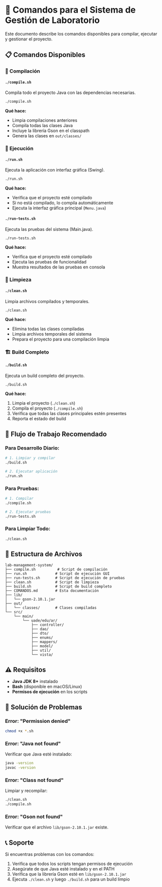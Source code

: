 # 🚀 Comandos para el Sistema de Gestión de Laboratorio

Este documento describe los comandos disponibles para compilar, ejecutar y gestionar el proyecto.

## 📋 Comandos Disponibles

### 🔨 Compilación

#### `./compile.sh`
Compila todo el proyecto Java con las dependencias necesarias.

```bash
./compile.sh
```

**Qué hace:**
- Limpia compilaciones anteriores
- Compila todas las clases Java
- Incluye la librería Gson en el classpath
- Genera las clases en `out/classes/`

### 🚀 Ejecución

#### `./run.sh`
Ejecuta la aplicación con interfaz gráfica (Swing).

```bash
./run.sh
```

**Qué hace:**
- Verifica que el proyecto esté compilado
- Si no está compilado, lo compila automáticamente
- Ejecuta la interfaz gráfica principal (`Menu.java`)

#### `./run-tests.sh`
Ejecuta las pruebas del sistema (Main.java).

```bash
./run-tests.sh
```

**Qué hace:**
- Verifica que el proyecto esté compilado
- Ejecuta las pruebas de funcionalidad
- Muestra resultados de las pruebas en consola

### 🧹 Limpieza

#### `./clean.sh`
Limpia archivos compilados y temporales.

```bash
./clean.sh
```

**Qué hace:**
- Elimina todas las clases compiladas
- Limpia archivos temporales del sistema
- Prepara el proyecto para una compilación limpia

### 🏗️ Build Completo

#### `./build.sh`
Ejecuta un build completo del proyecto.

```bash
./build.sh
```

**Qué hace:**
1. Limpia el proyecto (`./clean.sh`)
2. Compila el proyecto (`./compile.sh`)
3. Verifica que todas las clases principales estén presentes
4. Reporta el estado del build

## 🎯 Flujo de Trabajo Recomendado

### Para Desarrollo Diario:
```bash
# 1. Limpiar y compilar
./build.sh

# 2. Ejecutar aplicación
./run.sh
```

### Para Pruebas:
```bash
# 1. Compilar
./compile.sh

# 2. Ejecutar pruebas
./run-tests.sh
```

### Para Limpiar Todo:
```bash
./clean.sh
```

## 📁 Estructura de Archivos

```
lab-management-system/
├── compile.sh          # Script de compilación
├── run.sh             # Script de ejecución GUI
├── run-tests.sh       # Script de ejecución de pruebas
├── clean.sh           # Script de limpieza
├── build.sh           # Script de build completo
├── COMANDOS.md        # Esta documentación
├── lib/
│   └── gson-2.10.1.jar
├── out/
│   └── classes/       # Clases compiladas
└── src/
    └── main/
        └── uade/edu/ar/
            ├── controller/
            ├── dao/
            ├── dto/
            ├── enums/
            ├── mappers/
            ├── model/
            ├── util/
            └── vista/
```

## ⚠️ Requisitos

- **Java JDK 8+** instalado
- **Bash** (disponible en macOS/Linux)
- **Permisos de ejecución** en los scripts

## 🔧 Solución de Problemas

### Error: "Permission denied"
```bash
chmod +x *.sh
```

### Error: "Java not found"
Verificar que Java esté instalado:
```bash
java -version
javac -version
```

### Error: "Class not found"
Limpiar y recompilar:
```bash
./clean.sh
./compile.sh
```

### Error: "Gson not found"
Verificar que el archivo `lib/gson-2.10.1.jar` existe.

## 📞 Soporte

Si encuentras problemas con los comandos:

1. Verifica que todos los scripts tengan permisos de ejecución
2. Asegúrate de que Java esté instalado y en el PATH
3. Verifica que la librería Gson esté en `lib/gson-2.10.1.jar`
4. Ejecuta `./clean.sh` y luego `./build.sh` para un build limpio
